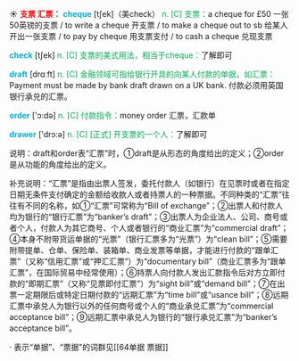 ☀ <font color="red">**支票 汇票：**</font>
<font color="sky blue">**cheque**</font> [tʃek]（美check）
<font color="#00b050">n. [C] 支票：</font>a cheque for £50 一张50英镑的支票 / to write a cheque 开支票 / to make a cheque out to sb 给某人开出一张支票 / to pay by cheque 用支票支付 / to cash a cheque 兑现支票

<font color="sky blue">**check**</font> [tʃek] 
<font color="#00b050">n. [C] 支票的美式用法，相当于cheque：</font>了解即可

<font color="sky blue">**draft**</font> [drɑːft] 
<font color="#00b050">n. [C] 金融领域可指给银行开具的向某人付款的单据，如汇票：</font>Payment must be made by bank draft drawn on a UK bank. 付款必须用英国银行承兑的汇票。

<font color="sky blue">**order**</font> ['ɔ:də] 
<font color="#00b050">n. [C] 付款指令：</font>money order 汇票，汇款单

<font color="sky blue">**drawer**</font> ['drɔ:ə] 
<font color="#00b050">n. [C] [正式] 开支票的一个人：</font>了解即可

说明：draft和order表“汇票”时，①draft是从形态的角度给出的定义；②order是从功能的角度给出的定义。

补充说明：“汇票”是指由出票人签发，委托付款人（如银行）在见票时或者在指定日期无条件支付确定的金额给收款人或者持票人的一种票据。不同种类的“汇票”往往有不同的名称，如①“汇票”可常称为“Bill of exchange”；②出票人和付款人均为银行的“银行汇票”为“banker’s draft”；③出票人为企业法人、公司、商号或者个人，付款人为其它商号、个人或者银行的“商业汇票”为“commercial draft”；④本身不附带货运单据的“光票”（银行汇票多为“光票”）为“clean bill”；⑤需要附带提单、仓单、保险单、装箱单、商业发票等单据，才能进行付款的“跟单汇票”（又称“信用汇票”或“押汇汇票”）为“documentary bill”（商业汇票多为“跟单汇票”，在国际贸易中经常使用）；⑥持票人向付款人发出汇款指令后对方立即付款的“即期汇票”（又称“见票即付汇票”）为“sight bill”或“demand bill”；⑦在出票一定期限后或特定日期付款的“远期汇票”为“time bill”或“usance bill”；⑧远期汇票中承兑人为银行以外的任何商号或个人的“商业承兑汇票”为“commercial acceptance bill”；⑨远期汇票中承兑人为银行的“银行承兑汇票”为“banker’s acceptance bill”。

· 表示“单据”、“票据”的词群见[[64单据 票据]]
